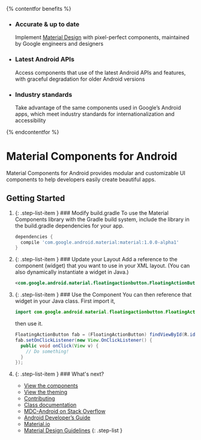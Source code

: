 <!--docs:
# This file is used by the docsite to generate the platform index page.
title: "Material Components for Android"
layout: "homepage"
path: /
-->

{% contentfor benefits %}

<ul class="benefits-list">
  <li class="benefits-list-item">
    <h3>Accurate &amp; up to date</h3>
    <p>Implement <a href="https://material.io/guidelines">Material Design</a> with pixel-perfect components, maintained by Google engineers and designers</p>
  </li>
  <li class="benefits-list-item">
    <h3>Latest Android APIs</h3>
    <p>Access components that use of the latest Android APIs and features, with graceful degradation for older Android versions</p>
  </li>
  <li class="benefits-list-item">
    <h3>Industry standards</h3>
    <p>Take advantage of the same components used in Google’s Android apps, which meet industry standards for internationalization and accessibility</p>
  </li>
</ul>

{% endcontentfor %}

# Material Components for Android

Material Components for Android provides modular and customizable UI components
to help developers easily create beautiful apps.

## Getting Started

1.  {: .step-list-item } ### Modify build.gradle To use the Material Components
    library with the Gradle build system, include the library in the
    build.gradle dependencies for your app.

    ```groovy
    dependencies {
      compile 'com.google.android.material:material:1.0.0-alpha1'
    }
    ```

2.  {: .step-list-item } ### Update your Layout Add a reference to the component
    (widget) that you want to use in your XML layout. (You can also dynamically
    instantiate a widget in Java.)

    ```xml
    <com.google.android.material.floatingactionbutton.FloatingActionButton android:id="@id/fab" />
    ```

3.  {: .step-list-item } ### Use the Component You can then reference that
    widget in your Java class. First import it,

    ```java
    import com.google.android.material.floatingactionbutton.FloatingActionButton;
    ```

    then use it.

    ```java
    FloatingActionButton fab = (FloatingActionButton) findViewById(R.id.fab);
    fab.setOnClickListener(new View.OnClickListener() {
      public void onClick(View v) {
        // Do something!
      }
    });
    ```

4.  {: .step-list-item } ### What's next?

    *   [View the components](./docsite-components.md)
    *   [View the theming](./docsite-theming.md)
    *   [Contributing](./contributing.md)
    *   [Class
        documentation](https://developer.android.com/reference/com/google/android/material/classes)
    *   [MDC-Android on Stack
        Overflow](https://www.stackoverflow.com/questions/tagged/material-components+android)
    *   [Android Developer’s
        Guide](https://developer.android.com/training/material/index.html)
    *   [Material.io](https://www.material.io)
    *   [Material Design Guidelines](https://material.google.com)
        {: .step-list }
